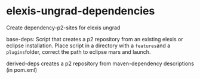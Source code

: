 # elexis-ungrad-dependencies
Create dependency-p2-sites for elexis ungrad

base-deps: Script that creates a p2 repository from an existing elexis or eclipse installation. Place script in a directory with a `features`and a `plugins`folder, correct the path to eclipse mars and launch.

derived-deps creates a p2 repository from maven-dependency descriptions (in pom.xml)
